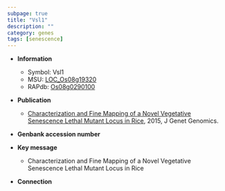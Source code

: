 ```yaml
---
subpage: true
title: "Vsl1"
description: ""
category: genes
tags: [senescence]
---
```


* **Information**  
    + Symbol: Vsl1  
    + MSU: [LOC_Os08g19320](http://rice.plantbiology.msu.edu/cgi-bin/ORF_infopage.cgi?orf=LOC_Os08g19320)  
    + RAPdb: [Os08g0290100](http://rapdb.dna.affrc.go.jp/viewer/gbrowse_details/irgsp1?name=Os08g0290100)  

* **Publication**  
    + [Characterization and Fine Mapping of a Novel Vegetative Senescence Lethal Mutant Locus in Rice](http://www.ncbi.nlm.nih.gov/pubmed?term=Characterization+and+Fine+Mapping+of+a+Novel+Vegetative+Senescence+Lethal+Mutant+Locus+in+Rice%5BTitle%5D), 2015, J Genet Genomics.

* **Genbank accession number**  

* **Key message**  
    + Characterization and Fine Mapping of a Novel Vegetative Senescence Lethal Mutant Locus in Rice

* **Connection**  



